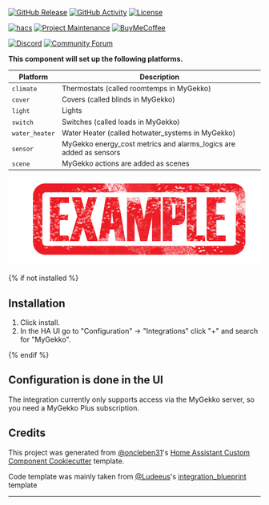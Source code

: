 [![GitHub Release][releases-shield]][releases]
[![GitHub Activity][commits-shield]][commits]
[![License][license-shield]][license]

[![hacs][hacsbadge]][hacs]
[![Project Maintenance][maintenance-shield]][user_profile]
[![BuyMeCoffee][buymecoffeebadge]][buymecoffee]

[![Discord][discord-shield]][discord]
[![Community Forum][forum-shield]][forum]

**This component will set up the following platforms.**

| Platform       | Description                                                        |
| -------------- | ------------------------------------------------------------------ |
| `climate`      | Thermostats (called roomtemps in MyGekko)                          |
| `cover`        | Covers (called blinds in MyGekko)                                  |
| `light`        | Lights                                                             |
| `switch`       | Switches (called loads in MyGekko)                                 |
| `water_heater` | Water Heater (called hotwater_systems in MyGekko)                  |
| `sensor`       | MyGekko energy_cost metrics and alarms_logics are added as sensors |
| `scene`        | MyGekko actions are added as scenes                                |

![example][exampleimg]

{% if not installed %}

## Installation

1. Click install.
1. In the HA UI go to "Configuration" -> "Integrations" click "+" and search for "MyGekko".

{% endif %}

## Configuration is done in the UI

The integration currently only supports access via the MyGekko server, so you need a MyGekko Plus subscription.

## Credits

This project was generated from [@oncleben31](https://github.com/oncleben31)'s [Home Assistant Custom Component Cookiecutter](https://github.com/oncleben31/cookiecutter-homeassistant-custom-component) template.

Code template was mainly taken from [@Ludeeus](https://github.com/ludeeus)'s [integration_blueprint][integration_blueprint] template

---

[integration_blueprint]: https://github.com/custom-components/integration_blueprint
[buymecoffee]: https://www.buymeacoffee.com/stephanu
[buymecoffeebadge]: https://img.shields.io/badge/buy%20me%20a%20coffee-donate-yellow.svg?style=for-the-badge
[commits-shield]: https://img.shields.io/github/commit-activity/y/stephanu/mygekko.svg?style=for-the-badge
[commits]: https://github.com/stephanu/mygekko/commits/main
[hacs]: https://hacs.xyz
[hacsbadge]: https://img.shields.io/badge/HACS-Custom-orange.svg?style=for-the-badge
[discord]: https://discord.gg/Qa5fW2R
[discord-shield]: https://img.shields.io/discord/330944238910963714.svg?style=for-the-badge
[exampleimg]: example.png
[forum-shield]: https://img.shields.io/badge/community-forum-brightgreen.svg?style=for-the-badge
[forum]: https://community.home-assistant.io/
[license]: https://github.com/stephanu/mygekko/blob/main/LICENSE
[license-shield]: https://img.shields.io/github/license/stephanu/mygekko.svg?style=for-the-badge
[maintenance-shield]: https://img.shields.io/badge/maintainer-%40stephanu-blue.svg?style=for-the-badge
[releases-shield]: https://img.shields.io/github/release/stephanu/mygekko.svg?style=for-the-badge
[releases]: https://github.com/stephanu/mygekko/releases
[user_profile]: https://github.com/stephanu
